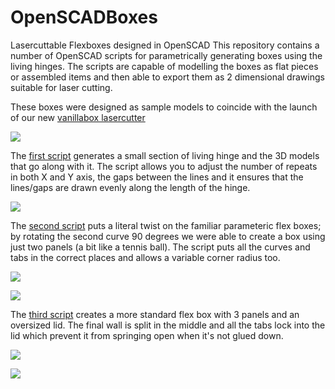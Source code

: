 # OpenSCADBoxes
Lasercuttable Flexboxes designed in OpenSCAD
This repository contains a number of OpenSCAD scripts for parametrically generating boxes using the living hinges. The scripts are capable of modelling the boxes as flat pieces or assembled items and then able to export them as 2 dimensional drawings suitable for laser cutting.

These boxes were designed as sample models to coincide with the launch of our new [vanillabox lasercutter](https://vanillabox.myshopify.com/)

![](https://github.com/msraynsford/OpenSCADBoxes/blob/master/images/_MG_0274%20(Custom).jpg)

The [first script](https://github.com/msraynsford/OpenSCADBoxes/blob/master/LivingHinge.scad) generates a small section of living hinge and the 3D models that go along with it. The script allows you to adjust the number of repeats in both X and Y axis, the gaps between the lines and it ensures that the lines/gaps are drawn evenly along the length of the hinge.

![](https://github.com/msraynsford/OpenSCADBoxes/blob/master/images/Screenshot%202017-04-03%2011.33.33.png)

The [second script](https://github.com/msraynsford/OpenSCADBoxes/blob/master/FlexBox1.scad) puts a literal twist on the familiar parameteric flex boxes; by rotating the second curve 90 degrees we were able to create a box using just two panels (a bit like a tennis ball). The script puts all the curves and tabs in the correct places and allows a variable corner radius too.

![](https://github.com/msraynsford/OpenSCADBoxes/blob/master/images/IMG_5071%20(Custom).JPG)

![](https://github.com/msraynsford/OpenSCADBoxes/blob/master/images/Screenshot%202017-04-03%2011.31.34.png)


The [third script](https://github.com/msraynsford/OpenSCADBoxes/blob/master/FlexBox2.scad) creates a more standard flex box with 3 panels and an oversized lid. The final wall is split in the middle and all the tabs lock into the lid which prevent it from springing open when it's not glued down.

![](https://github.com/msraynsford/OpenSCADBoxes/blob/master/images/IMG_5342%20(Custom).JPG)

![](https://github.com/msraynsford/OpenSCADBoxes/blob/master/images/Screenshot%202017-04-03%2013.49.57.png)
